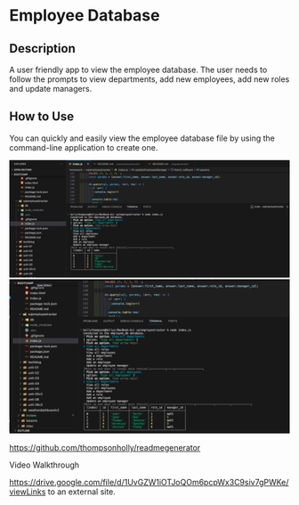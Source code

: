 #  Employee Database

## Description

A user friendly app to view the employee database. The user needs to follow the prompts to view departments, add new employees, add new roles and update managers.

## How to Use

You can quickly and easily view the employee database file by using the command-line application to create one. 

![screenshot](./images/employeedepartments.png)
![screenshot](./images/employees.png)

https://github.com/thompsonholly/readmegenerator

Video Walkthrough

https://drive.google.com/file/d/1UvGZW1iOTJoQOm6pcpWx3C9siv7gPWKe/viewLinks to an external site.
